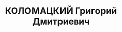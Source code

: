 ---
title: КОЛОМАЦКИЙ Григорий Дмитриевич
description: "1906 року народження, ст. Боканська Грецького району Краснодарського\
  \ краю, українець, освіта початкова, член ВКП(б). Проживав: Донецька область, Сніжнянський\
  \ район, шахта № 52-біс. Парторг шахти № 52-біс. \n  Заарештований 16 жовтня 1937\
  \ року. Засуджений виїзною сесією військовою колегією Верховного Суду СРСР до розстрілу\
  \ з конфіскацією майна. Вирок приведено до виконання у м. Сталіно (м. Донецьк) 3\
  \ грудня 1937 року. \n  Реабілітований у 1959 році."
---